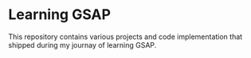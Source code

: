 # Learning GSAP
This repository contains various projects and code implementation that shipped during my journay of learning GSAP.
